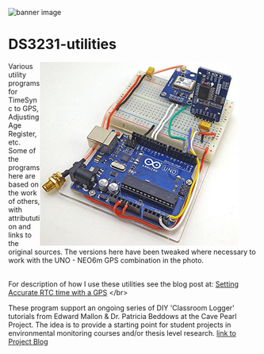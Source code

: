 ![banner image](https://github.com/EKMallon/The-e360-Student-Built-Data-Logger/assets/7884030/48f75f8c-3236-4a68-9ae2-6572afddc3ce)

# DS3231-utilities

<figure><img  align="right" width="400" height="370" src="images/UNOgpswithRTC_400x370pix_241019.jpg"></figure>
Various utility programs for TimeSync to GPS, Adjusting Age Register, etc. Some of the programs here are based on the work of others, with attributution and links to the original sources. The versions here have been tweaked where necessary to work with the UNO - NEO6m GPS combination in the photo.</br>
</br>

For description of how I use these utilities see the blog post at: 
[Setting Accurate RTC time with a GPS]([https://thecavepearlproject.org/](https://thecavepearlproject.org/2024/10/22/setting-accurate-rtc-time-with-a-gps-the-ds3231-aging-offset-to-reduce-drift/))
</br>

These program support an ongoing series of DIY 'Classroom Logger' tutorials from Edward Mallon & Dr. Patricia Beddows at the Cave Pearl Project. The idea is to provide a starting point for student projects in environmental monitoring courses and/or thesis level research. [link to Project Blog](https://thecavepearlproject.org/)</br>
